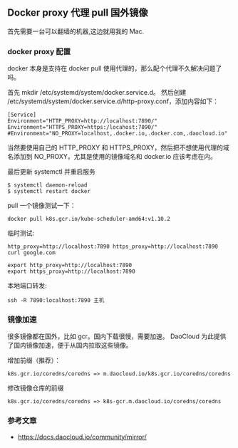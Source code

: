 

## **Docker proxy 代理 pull 国外镜像**

首先需要一台可以翻墙的机器,这边就用我的 Mac.

### **docker proxy 配置**

docker 本身是支持在 docker pull 使用代理的，那么配个代理不久解决问题了吗。

首先 mkdir /etc/systemd/system/docker.service.d。
然后创建 /etc/systemd/system/docker.service.d/http-proxy.conf，添加内容如下：

```shell
[Service]
Environment="HTTP_PROXY=http://localhost:7890/"
Environment="HTTPS_PROXY=https:/locahost:7890/"
#Environment="NO_PROXY=localhost,.docker.io,.docker.com,.daocloud.io"
```

当然要使用自己的 HTTP_PROXY 和 HTTPS_PROXY，然后把不想使用代理的域名添加到 NO_PROXY，尤其是使用的镜像域名和 docker.io 应该考虑在内。

最后更新 systemctl 并重启服务

```shell
$ systemctl daemon-reload
$ systemctl restart docker
```

pull 一个镜像测试一下：

```shell
docker pull k8s.gcr.io/kube-scheduler-amd64:v1.10.2
```


临时测试:

```
http_proxy=http://localhost:7890 https_proxy=http://localhost:7890 curl google.com

export http_proxy=http://localhost:7890
export https_proxy=http://localhost:7890

```


本地端口转发:

```shell
ssh -R 7890:localhost:7890 主机
```



### **镜像加速**

很多镜像都在国外，比如 gcr。国内下载很慢，需要加速。 DaoCloud 为此提供了国内镜像加速，便于从国内拉取这些镜像。


增加前缀（推荐）：

```
k8s.gcr.io/coredns/coredns => m.daocloud.io/k8s.gcr.io/coredns/coredns
```
修改镜像仓库的前缀

```
k8s.gcr.io/coredns/coredns => k8s-gcr.m.daocloud.io/coredns/coredns
```

### **参考文章**

- https://docs.daocloud.io/community/mirror/